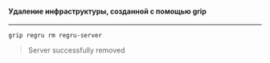 #### Удаление инфраструктуры, созданной с помощью grip
***
```
grip regru rm regru-server
```
> Server successfully removed